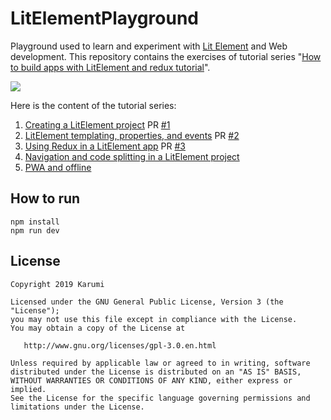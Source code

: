# LitElementPlayground
Playground used to learn and experiment with [Lit Element](https://lit-element.polymer-project.org/) and Web development. This repository contains the exercises of tutorial series "[How to build apps with LitElement and redux tutorial](https://vaadin.com/tutorials/lit-element)".

![](https://vaadin.com/static/content/learning-center/tutorials/lit-element/images/lit-element-thumbnail.png)

Here is the content of the tutorial series:

1. [Creating a LitElement project](https://vaadin.com/tutorials/lit-element/starting-a-lit-element-project) PR [#1](https://github.com/Karumi/LitElementPlayground/pull/1)
2. [LitElement templating, properties, and events](https://vaadin.com/tutorials/lit-element/lit-element-templating-properties-and-events) PR [#2](https://github.com/Karumi/LitElementPlayground/pull/2)
3. [Using Redux in a LitElement app](https://vaadin.com/tutorials/lit-element/state-management-with-redux) PR [#3](https://github.com/Karumi/LitElementPlayground/pull/3)
4. [Navigation and code splitting in a LitElement project](https://vaadin.com/tutorials/lit-element/navigation-and-code-splitting)
5. [PWA and offline](https://vaadin.com/tutorials/lit-element/pwa-and-offline)

## How to run

```
npm install
npm run dev
```

License
-------

    Copyright 2019 Karumi

    Licensed under the GNU General Public License, Version 3 (the "License");
    you may not use this file except in compliance with the License.
    You may obtain a copy of the License at

       http://www.gnu.org/licenses/gpl-3.0.en.html

    Unless required by applicable law or agreed to in writing, software
    distributed under the License is distributed on an "AS IS" BASIS,
    WITHOUT WARRANTIES OR CONDITIONS OF ANY KIND, either express or implied.
    See the License for the specific language governing permissions and
    limitations under the License.
